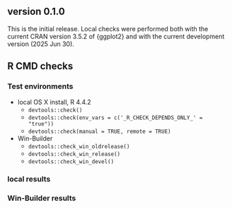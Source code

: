 ## version 0.1.0

This is the initial release.
Local checks were performed both with the current CRAN version 3.5.2 of {ggplot2} and with the current development version (2025 Jun 30).

## R CMD checks

### Test environments

* local OS X install, R 4.4.2
  * `devtools::check()`
  * `devtools::check(env_vars = c('_R_CHECK_DEPENDS_ONLY_' = "true"))`
  * `devtools::check(manual = TRUE, remote = TRUE)`
* Win-Builder
  * `devtools::check_win_oldrelease()`
  * `devtools::check_win_release()`
  * `devtools::check_win_devel()`

### local results

### Win-Builder results
